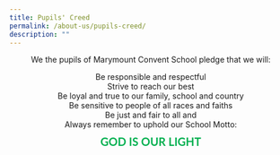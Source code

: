```yaml
---
title: Pupils' Creed
permalink: /about-us/pupils-creed/
description: ""
---
```

<p style="text-align: center;">We the pupils of Marymount Convent School pledge that we will:</p>
<p style="text-align: center;">Be responsible and respectful<br />Strive to reach our best<br />Be loyal and true to our family, school and country<br />Be sensitive to people of all races and faiths<br />Be just and fair to all and<br />Always remember to uphold our School Motto:</p>

<p style="margin: 0in 0in 8pt; line-height: 107%; font-size: 15px; font-family: Calibri, sans-serif; text-align: center;"><strong><span style="font-family: Lato, sans-serif; color: rgb(0, 176, 80); font-size: 20px;">GOD IS OUR LIGHT</span></strong></p>